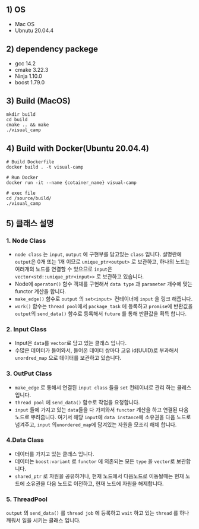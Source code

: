 
## 1) OS 

- Mac OS
- Ubnutu 20.04.4



## 2) dependency packege

- gcc 14.2
- cmake 3.22.3
- Ninja 1.10.0
- boost 1.79.0



## 3) Build (MacOS)

```shell
mkdir build
cd build
cmake .. && make
./visual_camp
```





## 4) Build with Docker(Ubuntu 20.04.4)

```shell
# Build Dockerfile
docker build . -t visual-camp

# Run Docker
docker run -it --name {cotainer_name} visual-camp

# exec file
cd /source/build/
./visual_camp
```





## 5) 클래스 설명

### 1. Node Class

- `node class` 는 `input`,  `output` 에 구현부를 담고있는 `class` 입니다. 설명란에 `output`은 0개 또는 1개 이므로 `unique_ptr<output>` 로 보관하고, 하나의 노드는 여러개의 노드를 연결할 수 있으므로 `input`은 `vector<std::unique_ptr<input>>` 로 보관하고 있습니다.
- Node에 `operator()` 함수 객체를 구현해서 `data type` 과 `parameter` 개수에 맞는 functor 계산을 합니다.
- `make_edge()` 함수로 `output` 의 `set<input> `컨테이너에 `input` 을 링크 해줍니다.
- `work()` 함수는 `thread pool`에서 `package_task` 에 등록하고 `promise`에 반환값을 `output`의 `send_data()` 함수로 등록해서 `future` 를 통해 반환값을 획득 합니다.



### 2. Input Class

- Input은 `data`를 `vector`로 담고 있는 클래스 입니다. 
- 수많은 데이터가 들어와서, 들어온 데이터 쌍마다 고유 id(UUID)로 부과해서 `unordred_map` 으로 데이터를 보관하고 있습니다.



### 3. OutPut Class

- `make_edge` 로 통해서 연결된 `input class` 들을 `set` 컨테이너로 관리 하는 클레스입니다.
- `thread pool` 에  `send_data()` 함수로 작업을 요청합니다.
- `input` 들에 가지고 있는 `data`들을 다 가져와서 `functor` 계산을 하고 연결된 다음 노드로 뿌려줍니다. 여기서 해당 `input`에 `data instance`에 소유권을 다음 노드로 넘겨주고, `input` 의`unordered_map`에 담겨있는 자원을 모조리 해체 합니다.



### 4.Data Class

- 데이터를 가지고 있는 클래스 입니다.
- 데이터는 `boost:variant` 로 `functor` 에  의존되는 모든 `type` 을  `vector`로 보관합니다.
- `shared_ptr` 로 자원을 공유하거나, 현재 노드에서 다음노드로 이동될때는 현재 노드에 소유권을 다음 노드로 이전하고, 현재 노드에 자원을 해제합니다.



### 5. ThreadPool

`output` 의 `send_data()` 를 `thread job` 에 등록하고 `wait` 하고 있는 `thread` 를 하나 깨워서 일을 시키는 클래스 입니다. 



